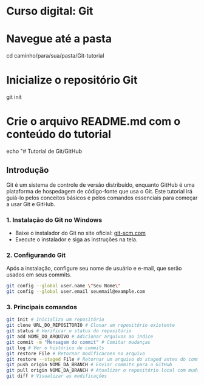 # Curso digital: Git

# Navegue até a pasta
cd caminho/para/sua/pasta/Git-tutorial

# Inicialize o repositório Git
git init

# Crie o arquivo README.md com o conteúdo do tutorial
echo "# Tutorial de Git/GitHub
## Introdução
Git é um sistema de controle de versão distribuído, enquanto GitHub é uma plataforma de hospedagem de código-fonte que usa o Git. Este tutorial irá guiá-lo pelos conceitos básicos e pelos comandos essenciais para começar a usar Git e GitHub.

### 1. Instalação do Git no Windows
- Baixe o instalador do Git no site oficial: [git-scm.com](https://git-scm.com)
- Execute o instalador e siga as instruções na tela.

### 2. Configurando Git
Após a instalação, configure seu nome de usuário e e-mail, que serão usados em seus commits.
```bash
git config --global user.name \"Seu Nome\"
git config --global user.email seuemail@example.com
```
### 3. Principais comandos
```Bash
git init # Inicializa um repositório
git clone URL_DO_REPOSITORIO # Clonar um repositório existente
git status # Verificar o status do repositório
git add NOME_DO_ARQUIVO # Adicionar arquivos ao índice
git commit -m "Mensagem do commit" # Comitar mudanças
git log # Ver o histórico de commits
git restore File # Retornar modificacoes no arquivo
git restore --staged File # Retornar um arquivo do staged antes do commit
git push origin NOME_DA_BRANCH # Enviar commits para o GitHub
git pull origin NOME_DA_BRANCH # Atualizar o repositório local com mudanças do GitHub
git diff # Visualizar as modificações
